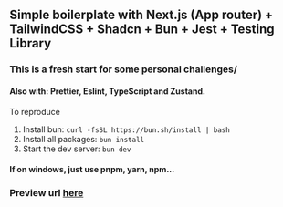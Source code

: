 ## Simple boilerplate with Next.js (App router) + TailwindCSS + Shadcn + Bun + Jest + Testing Library

### This is a fresh start for some personal challenges/

#### Also with: Prettier, Eslint, TypeScript and Zustand.

To reproduce


1. Install bun: `curl -fsSL https://bun.sh/install | bash`
1. Install all packages: `bun install`
1. Start the dev server: `bun dev`

#### If on windows, just use pnpm, yarn, npm...


### Preview url [here](https://fresh-boilerplate.vercel.app/)
